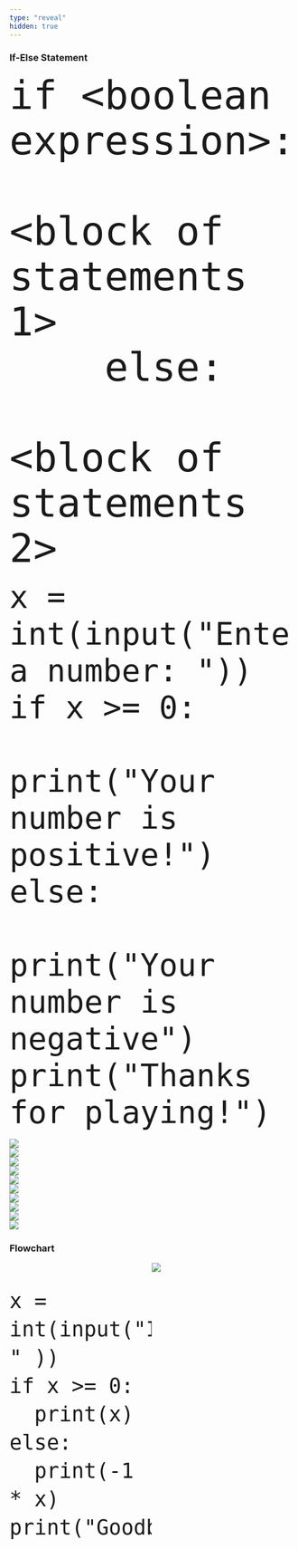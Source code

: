 ```yaml
---
type: "reveal"
hidden: true
---
```

<section>
    <h3>If-Else Statement</h3>
    <pre><code style="font-size: 70px; line-height: 80px" class="language-python stretch">if &lt;boolean expression>:
        &lt;block of statements 1>
    else:
        &lt;block of statements 2>
</code></pre>
</section>
<section>
    <pre><code style="font-size: 55px; line-height: 65px" class="language-python stretch">x = int(input("Enter a number: "))
if x >= 0:
		print("Your number is positive!")
else:
		print("Your number is negative")
print("Thanks for playing!")
</code></pre>
</section>
<section>
	<img class="stretch plain" src="/intro-python/images/04/tutor7_1.png">
</section>
<section>
	<img class="stretch plain" src="/intro-python/images/04/tutor7_2.png">
</section>
<section>
	<img class="stretch plain" src="/intro-python/images/04/tutor7_3.png">
</section>
<section>
	<img class="stretch plain" src="/intro-python/images/04/tutor7_4.png">
</section>
<section>
	<img class="stretch plain" src="/intro-python/images/04/tutor7_6.png">
</section>
<section>
	<img class="stretch plain" src="/intro-python/images/04/tutor7.gif">
</section>
<section>
	<img class="stretch plain" src="/intro-python/images/04/tutor8_3.png">
</section>
<section>
	<img class="stretch plain" src="/intro-python/images/04/tutor8_4.png">
</section>
<section>
	<img class="stretch plain" src="/intro-python/images/04/tutor8_6.png">
</section>
<section>
	<img class="stretch plain" src="/intro-python/images/04/tutor8.gif">
</section>
<section>
    <h3>Flowchart</h3>
    <div style="float: right; width: 50%">
        <img class="stretch plain" src="/intro-python/images/04/ifthenelse.png">
    </div>
    <div style="float: left; width: 50%">
                <pre class="language-python stretch" style="font-size: 43px; line-height: 50px"><code>x = int(input("Input: " ))
if x >= 0:
  print(x)
else:
  print(-1 * x)
print("Goodbye")</code></pre>
</div>
</section>
